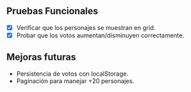 ## Pruebas Funcionales
- [x] Verificar que los personajes se muestran en grid.
- [x] Probar que los votos aumentan/disminuyen correctamente.

## Mejoras futuras
- Persistencia de votos con localStorage.
- Paginación para manejar +20 personajes.